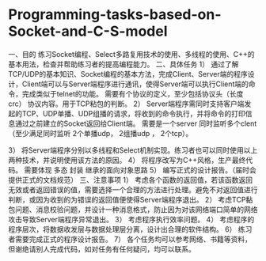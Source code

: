 # Programming-tasks-based-on-Socket-and-C-S-model
一、目的
练习Socket编程、Select多路复用技术的使用、多线程的使用、C++的基本用法，检查并帮助练习者的提高编程能力。
二、具体任务
1） 通过了解TCP/UDP的基本知识、Socket编程的基本方法，完成Client、Server端的程序设计，Client端可以与Server端程序进行通讯，使得Server端可以执行Client端的命令，完成类似于telnet的功能。
	需要有个协议的定义，至少包括协议头（长度 crc） 协议内容。用于TCP粘包的判断。
2） Server端程序需同时支持客户端发起的TCP、UDP单播、UDP组播的请求，将收到的命令执行，并将命令的打印信息通过之前建立的Socket返回给Client端。
需要是一个server 同时监听多个clent （至少满足同时监听 2个单播udp， 2组播udp ， 2个tcp）。

3） 将Server端程序分别以多线程和Select机制实现。练习者也可以同时使用以上两种技术，并说明使用该方法的原因。
4） 将程序改写为C++风格，生产最终代码。
	需要体现 多态 封装 继承的面向对象思路
5） 编写正式的设计报告。（届时会提供正式的文档规范）
三、注意事项
1） 考虑各个函数的返回值，若该函数返回无效或者返回错误的值，需要选择一个合理的方法进行处理。避免不对返回值进行判断，或因为收到的为错误的返回值便使得Server端程序退出。
2） 考虑TCP黏包问题、消息校验问题，并设计一种消息格式，防止因为对该网络端口简单的网络攻击导致Server端程序异常退出。
3） 考虑程序执行效率问题。
4） 考虑程序的程序层次，将数据收发层与数据处理层分离，设计出合理的软件结构。
6） 练习者需要完成正式的程序设计报告。
7） 各个任务均可以参考网络、书籍等资料，但谢绝请别人完成代码，如对任务有任何疑问，均可以联系。
